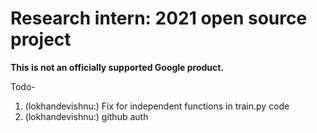 # Research intern: 2021 open source project

**This is not an officially supported Google product.**



Todo-
1. (lokhandevishnu:) Fix for independent functions in train.py code
2. (lokhandevishnu:) github auth


